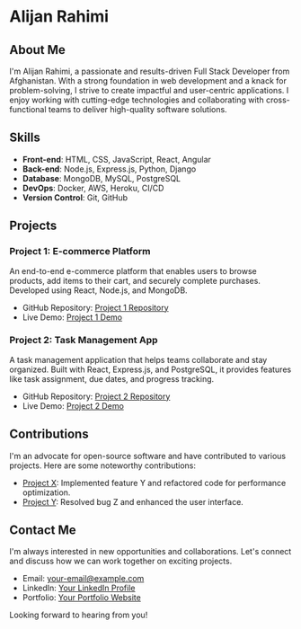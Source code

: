 
# Alijan Rahimi

## About Me

I'm Alijan Rahimi, a passionate and results-driven Full Stack Developer from Afghanistan. With a strong foundation in web development and a knack for problem-solving, I strive to create impactful and user-centric applications. I enjoy working with cutting-edge technologies and collaborating with cross-functional teams to deliver high-quality software solutions.

## Skills

- **Front-end**: HTML, CSS, JavaScript, React, Angular
- **Back-end**: Node.js, Express.js, Python, Django
- **Database**: MongoDB, MySQL, PostgreSQL
- **DevOps**: Docker, AWS, Heroku, CI/CD
- **Version Control**: Git, GitHub

## Projects

### Project 1: E-commerce Platform

An end-to-end e-commerce platform that enables users to browse products, add items to their cart, and securely complete purchases. Developed using React, Node.js, and MongoDB.

- GitHub Repository: [Project 1 Repository](https://github.com/your-username/project-1)
- Live Demo: [Project 1 Demo](https://your-username.github.io/project-1)

### Project 2: Task Management App

A task management application that helps teams collaborate and stay organized. Built with React, Express.js, and PostgreSQL, it provides features like task assignment, due dates, and progress tracking.

- GitHub Repository: [Project 2 Repository](https://github.com/your-username/project-2)
- Live Demo: [Project 2 Demo](https://your-username.github.io/project-2)

## Contributions

I'm an advocate for open-source software and have contributed to various projects. Here are some noteworthy contributions:

- [Project X](https://github.com/open-source/project-x): Implemented feature Y and refactored code for performance optimization.
- [Project Y](https://github.com/open-source/project-y): Resolved bug Z and enhanced the user interface.

## Contact Me

I'm always interested in new opportunities and collaborations. Let's connect and discuss how we can work together on exciting projects.

- Email: [your-email@example.com](mailto:your-email@example.com)
- LinkedIn: [Your LinkedIn Profile](https://www.linkedin.com/in/your-linkedin-profile)
- Portfolio: [Your Portfolio Website](https://your-portfolio.com)

Looking forward to hearing from you!
